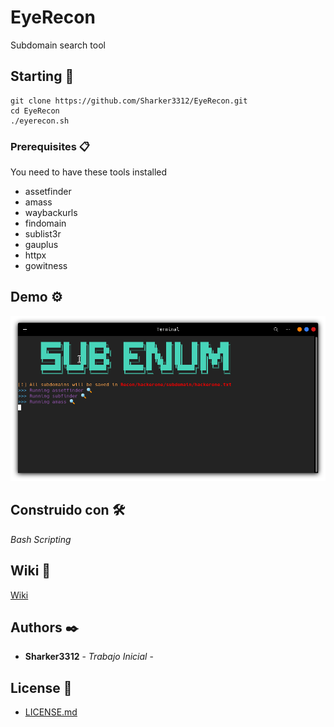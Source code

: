 # EyeRecon

Subdomain search tool

## Starting 🚀

```
git clone https://github.com/Sharker3312/EyeRecon.git
cd EyeRecon
./eyerecon.sh 
```

### Prerequisites 📋

You need to have these tools installed
* assetfinder 
* amass 
* waybackurls 
* findomain 
* sublist3r 
* gauplus 
* httpx 
* gowitness

## Demo ⚙️
![](https://github.com/Sharker3312/EyeRecon/blob/main/images/image.png)

## Construido con 🛠️

_Bash Scripting_

## Wiki 📖

[Wiki](https://github.com/Sharker3312/EyeRecon/wiki/)

## Authors ✒️

* **Sharker3312** - *Trabajo Inicial* - 


## License 📄
*  [LICENSE.md](https://github.com/Sharker3312/EyeRecon/blob/main/LICENSE) 



